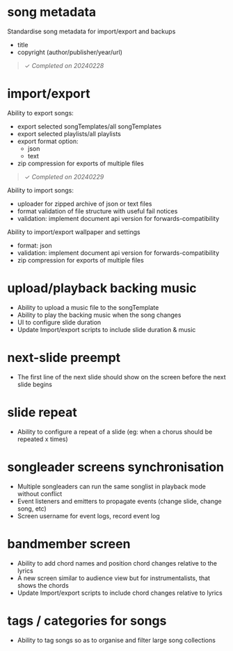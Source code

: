 
# song metadata

Standardise song metadata for import/export and backups

- title
- copyright (author/publisher/year/url)

> ✓ _Completed on 20240228_

# import/export

Ability to export songs:

- export selected songTemplates/all songTemplates
- export selected playlists/all playlists
- export format option:
    - json
    - text
- zip compression for exports of multiple files

> ✓ _Completed on 20240229_

Ability to import songs:

- uploader for zipped archive of json or text files
- format validation of file structure with useful fail notices 
- validation: implement document api version for forwards-compatibility

Ability to import/export wallpaper and settings
- format: json
- validation: implement document api version for forwards-compatibility
- zip compression for exports of multiple files


# upload/playback backing music

- Ability to upload a music file to the songTemplate
- Ability to play the backing music when the song changes
- UI to configure slide duration
- Update Import/export scripts to include slide duration & music

# next-slide preempt

- The first line of the next slide should show on the screen before the next slide begins

# slide repeat

- Ability to configure a repeat of a slide (eg: when a chorus should be repeated x times)

# songleader screens synchronisation

- Multiple songleaders can run the same songlist in playback mode without conflict
- Event listeners and emitters to propagate events (change slide, change song, etc)
- Screen username for event logs, record event log

# bandmember screen

- Ability to add chord names and position chord changes relative to the lyrics
- A new screen similar to audience view but for instrumentalists, that shows the chords 
- Update Import/export scripts to include chord changes relative to lyrics

# tags / categories for songs

- Ability to tag songs so as to organise and filter large song collections 


